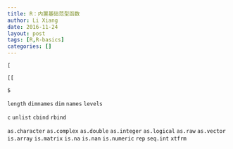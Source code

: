 ```yaml
---
title: R：内置基础范型函数
author: Li Xiang
date: 2016-11-24
layout: post
tags: [R,R-basics]
categories: []
---
```


`[`

`[[`

`$`

`length`
`dimnames`
`dim`
`names`
`levels`

`c`
`unlist`
`cbind`
`rbind`

`as.character`
`as.complex`
`as.double`
`as.integer`
`as.logical`
`as.raw`
`as.vector`
`is.array`
`is.matrix`
`is.na`
`is.nan`
`is.numeric`
`rep`
`seq.int`
`xtfrm`
